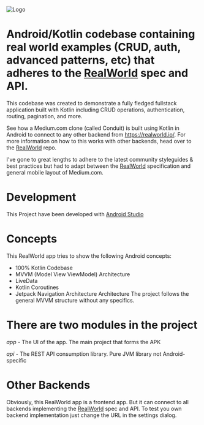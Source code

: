 ![Logo](https://cloud.githubusercontent.com/assets/556934/25672246/9a20e960-2fe7-11e7-99d3-23652878a2c2.png)
# Android/Kotlin codebase containing real world examples (CRUD, auth, advanced patterns, etc) that adheres to the [RealWorld](https://github.com/gothinkster/realworld) spec and API.

This codebase was created to demonstrate a fully fledged fullstack application built with Kotlin including CRUD operations, authentication, routing, pagination, and more.

See how a Medium.com clone (called Conduit) is built using Kotlin in Android to connect to any other backend from https://realworld.io/.
For more information on how to this works with other backends, head over to the  [RealWorld](https://github.com/gothinkster/realworld) repo.

I've gone to great lengths to adhere to the latest community styleguides & best practices but had to adapt between the  [RealWorld](https://github.com/gothinkster/realworld) specification and general mobile layout of Medium.com.

# Development
This Project have been developed with [Android Studio](https://developer.android.com/studio/)

# Concepts
This RealWorld app tries to show the following Android concepts:

* 100% Kotlin Codebase
* MVVM (Model View ViewModel) Architecture
* LiveData
* Kotlin Coroutines
* Jetpack Navigation Architecture
Architecture
The project follows the general MVVM structure without any specifics.

# There are two modules in the project

*app* - The UI of the app. The main project that forms the APK

*api* - The REST API consumption library. Pure JVM library not Android-specific

# Other Backends
Obviously, this RealWorld app is a frontend app. But it can connect to all backends implementing the [RealWorld](https://github.com/gothinkster/realworld)  spec and API. To test you own backend implementation just change the URL in the settings dialog.
